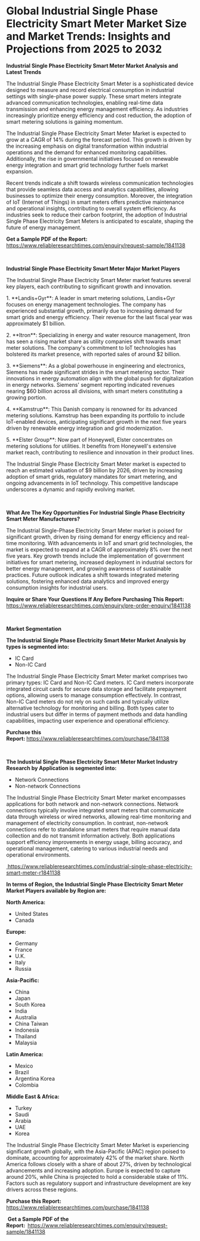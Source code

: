 <p><h1>Global Industrial Single Phase Electricity Smart Meter Market Size and Market Trends: Insights and Projections from 2025 to 2032</h1></p><p><strong>Industrial Single Phase Electricity Smart Meter Market Analysis and Latest Trends</strong></p>
<p><p>The Industrial Single Phase Electricity Smart Meter is a sophisticated device designed to measure and record electrical consumption in industrial settings with single-phase power supply. These smart meters integrate advanced communication technologies, enabling real-time data transmission and enhancing energy management efficiency. As industries increasingly prioritize energy efficiency and cost reduction, the adoption of smart metering solutions is gaining momentum.</p><p>The Industrial Single Phase Electricity Smart Meter Market is expected to grow at a CAGR of 14% during the forecast period. This growth is driven by the increasing emphasis on digital transformation within industrial operations and the demand for enhanced monitoring capabilities. Additionally, the rise in governmental initiatives focused on renewable energy integration and smart grid technology further fuels market expansion. </p><p>Recent trends indicate a shift towards wireless communication technologies that provide seamless data access and analytics capabilities, allowing businesses to optimize their energy consumption. Moreover, the integration of IoT (Internet of Things) in smart meters offers predictive maintenance and operational insights, contributing to overall system efficiency. As industries seek to reduce their carbon footprint, the adoption of Industrial Single Phase Electricity Smart Meters is anticipated to escalate, shaping the future of energy management.</p></p>
<p><strong>Get a Sample PDF of the Report:&nbsp;</strong> <a href="https://www.reliableresearchtimes.com/enquiry/request-sample/1841138?utm_campaign=3113&utm_medium=2&utm_source=Github&utm_content=ia&utm_term=16042025&utm_id=industrial-single-phase-electricity-smart-meter">https://www.reliableresearchtimes.com/enquiry/request-sample/1841138</a></p>
<p>&nbsp;</p>
<p><strong>Industrial Single Phase Electricity Smart Meter Major Market Players</strong></p>
<p><p>The Industrial Single Phase Electricity Smart Meter market features several key players, each contributing to significant growth and innovation. </p><p>1. **Landis+Gyr**: A leader in smart metering solutions, Landis+Gyr focuses on energy management technologies. The company has experienced substantial growth, primarily due to increasing demand for smart grids and energy efficiency. Their revenue for the last fiscal year was approximately $1 billion. </p><p>2. **Itron**: Specializing in energy and water resource management, Itron has seen a rising market share as utility companies shift towards smart meter solutions. The company's commitment to IoT technologies has bolstered its market presence, with reported sales of around $2 billion. </p><p>3. **Siemens**: As a global powerhouse in engineering and electronics, Siemens has made significant strides in the smart metering sector. Their innovations in energy automation align with the global push for digitalization in energy networks. Siemens' segment reporting indicated revenues nearing $60 billion across all divisions, with smart meters constituting a growing portion.</p><p>4. **Kamstrup**: This Danish company is renowned for its advanced metering solutions. Kamstrup has been expanding its portfolio to include IoT-enabled devices, anticipating significant growth in the next five years driven by renewable energy integration and grid modernization.</p><p>5. **Elster Group**: Now part of Honeywell, Elster concentrates on metering solutions for utilities. It benefits from Honeywell's extensive market reach, contributing to resilience and innovation in their product lines.</p><p>The Industrial Single Phase Electricity Smart Meter market is expected to reach an estimated valuation of $9 billion by 2026, driven by increasing adoption of smart grids, regulatory mandates for smart metering, and ongoing advancements in IoT technology. This competitive landscape underscores a dynamic and rapidly evolving market.</p></p>
<p>&nbsp;</p>
<p><strong>What Are The Key Opportunities For Industrial Single Phase Electricity Smart Meter Manufacturers?</strong></p>
<p><p>The Industrial Single-Phase Electricity Smart Meter market is poised for significant growth, driven by rising demand for energy efficiency and real-time monitoring. With advancements in IoT and smart grid technologies, the market is expected to expand at a CAGR of approximately 8% over the next five years. Key growth trends include the implementation of government initiatives for smart metering, increased deployment in industrial sectors for better energy management, and growing awareness of sustainable practices. Future outlook indicates a shift towards integrated metering solutions, fostering enhanced data analytics and improved energy consumption insights for industrial users.</p></p>
<p><strong>Inquire or Share Your Questions If Any Before Purchasing This Report:</strong> <a href="https://www.reliableresearchtimes.com/enquiry/pre-order-enquiry/1841138?utm_campaign=3113&utm_medium=2&utm_source=Github&utm_content=ia&utm_term=16042025&utm_id=industrial-single-phase-electricity-smart-meter">https://www.reliableresearchtimes.com/enquiry/pre-order-enquiry/1841138</a></p>
<p>&nbsp;</p>
<p><strong>Market Segmentation</strong></p>
<p><strong>The Industrial Single Phase Electricity Smart Meter Market Analysis by types is segmented into:</strong></p>
<p><ul><li>IC Card</li><li>Non-IC Card</li></ul></p>
<p><p>The Industrial Single Phase Electricity Smart Meter market comprises two primary types: IC Card and Non-IC Card meters. IC Card meters incorporate integrated circuit cards for secure data storage and facilitate prepayment options, allowing users to manage consumption effectively. In contrast, Non-IC Card meters do not rely on such cards and typically utilize alternative technology for monitoring and billing. Both types cater to industrial users but differ in terms of payment methods and data handling capabilities, impacting user experience and operational efficiency.</p></p>
<p><strong>Purchase this Report:&nbsp;</strong><a href="https://www.reliableresearchtimes.com/purchase/1841138?utm_campaign=3113&utm_medium=2&utm_source=Github&utm_content=ia&utm_term=16042025&utm_id=industrial-single-phase-electricity-smart-meter">https://www.reliableresearchtimes.com/purchase/1841138</a></p>
<p>&nbsp;</p>
<p><strong>The Industrial Single Phase Electricity Smart Meter Market Industry Research by Application is segmented into:</strong></p>
<p><ul><li>Network Connections</li><li>Non-network Connections</li></ul></p>
<p><p>The Industrial Single Phase Electricity Smart Meter market encompasses applications for both network and non-network connections. Network connections typically involve integrated smart meters that communicate data through wireless or wired networks, allowing real-time monitoring and management of electricity consumption. In contrast, non-network connections refer to standalone smart meters that require manual data collection and do not transmit information actively. Both applications support efficiency improvements in energy usage, billing accuracy, and operational management, catering to various industrial needs and operational environments.</p></p>
<p><a href="https://www.reliableresearchtimes.com/industrial-single-phase-electricity-smart-meter-r1841138?utm_campaign=3113&utm_medium=2&utm_source=Github&utm_content=ia&utm_term=16042025&utm_id=industrial-single-phase-electricity-smart-meter">&nbsp;https://www.reliableresearchtimes.com/industrial-single-phase-electricity-smart-meter-r1841138</a></p>
<p><strong>In terms of Region, the Industrial Single Phase Electricity Smart Meter Market Players available by Region are:</strong></p>
<p>
    <p> <strong> North America: </strong>
        <ul>
            <li>United States</li>
            <li>Canada</li>
        </ul>
        </p> 
    <p> <strong> Europe: </strong>
        <ul>
            <li>Germany</li>
            <li>France</li>
            <li>U.K.</li>
            <li>Italy</li>
            <li>Russia</li>
        </ul>
        </p> 
    <p> <strong> Asia-Pacific: </strong>
        <ul>
            <li>China</li>
            <li>Japan</li>
            <li>South Korea</li>
            <li>India</li>
            <li>Australia</li>
            <li>China Taiwan</li>
            <li>Indonesia</li>
            <li>Thailand</li>
            <li>Malaysia</li>
        </ul>
        </p> 
    <p> <strong> Latin America: </strong>
        <ul>
            <li>Mexico</li>
            <li>Brazil</li>
            <li>Argentina Korea</li>
            <li>Colombia</li>
        </ul>
        </p> 
    <p> <strong> Middle East & Africa: </strong>
        <ul>
            <li>Turkey</li>
            <li>Saudi</li>
            <li>Arabia</li>
            <li>UAE</li>
            <li>Korea</li>
        </ul>
    </p>
    </p>
<p><p>The Industrial Single Phase Electricity Smart Meter Market is experiencing significant growth globally, with the Asia-Pacific (APAC) region poised to dominate, accounting for approximately 42% of the market share. North America follows closely with a share of about 27%, driven by technological advancements and increasing adoption. Europe is expected to capture around 20%, while China is projected to hold a considerable stake of 11%. Factors such as regulatory support and infrastructure development are key drivers across these regions.</p></p>
<p><strong>Purchase this Report: </strong><a href="https://www.reliableresearchtimes.com/purchase/1841138?utm_campaign=3113&utm_medium=2&utm_source=Github&utm_content=ia&utm_term=16042025&utm_id=industrial-single-phase-electricity-smart-meter">https://www.reliableresearchtimes.com/purchase/1841138</a></p>
<p>&nbsp;<strong>Get a Sample PDF of the Report:&nbsp;&nbsp;</strong><a href="https://www.reliableresearchtimes.com/enquiry/request-sample/1841138?utm_campaign=3113&utm_medium=2&utm_source=Github&utm_content=ia&utm_term=16042025&utm_id=industrial-single-phase-electricity-smart-meter">https://www.reliableresearchtimes.com/enquiry/request-sample/1841138</a></p>
<p><strong></strong></p>
<p><p></p><p></p><p></p></p>